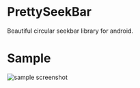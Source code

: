 # PrettySeekBar

Beautiful circular seekbar library for android.

# Sample

![sample screenshot](https://raw.githubusercontent.com/v-adhithyan/PrettySeekBar/master/screen-capture/screen-recording.gif)
